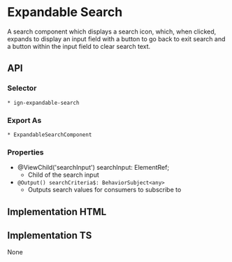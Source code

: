 # Expandable Search

A search component which displays a search icon, which, when clicked, expands to display an input field with a button to go back
to exit search and a button within the input field to clear search text.

## API 
  ### Selector
    * ign-expandable-search

  ### Export As
    * ExpandableSearchComponent

  ### Properties
  * @ViewChild('searchInput') searchInput: ElementRef;
    * Child of the search input
  * `@Output() searchCriteria$: BehaviorSubject<any>`
    * Outputs search values for consumers to subscribe to 

## Implementation HTML
  <ign-expandable-search></ign-expandable-search>

## Implementation TS
  None

